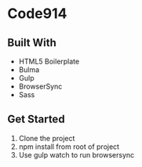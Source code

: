 # Code914 

## Built With
- HTML5 Boilerplate
- Bulma
- Gulp
- BrowserSync
- Sass

## Get Started
1. Clone the project
2. npm install from root of project
3. Use gulp watch to run browsersync
